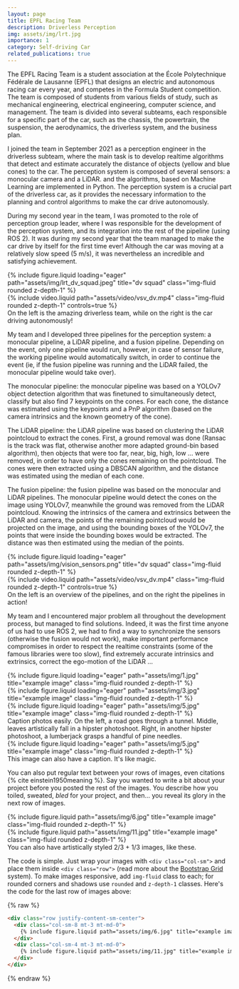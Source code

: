 ```yaml
---
layout: page
title: EPFL Racing Team
description: Driverless Perception
img: assets/img/lrt.jpg
importance: 1
category: Self-driving Car
related_publications: true
---
```


The EPFL Racing Team is a student association at the École Polytechnique Fédérale de Lausanne (EPFL) that designs an electric and autonomous racing car every year, and competes in the Formula Student competition. The team is composed of students from various fields of study, such as mechanical engineering, electrical engineering, computer science, and management. The team is divided into several subteams, each responsible for a specific part of the car, such as the chassis, the powertrain, the suspension, the aerodynamics, the driverless system, and the business plan.

I joined the team in September 2021 as a perception engineer in the driverless subteam, where the main task is to develop realtime algorithms that detect and estimate accurately the distance of objects (yellow and blue cones) to the car. The perception system is composed of several sensors: a monocular camera and a LiDAR. and the algorithms, based on Machine Learning are implemented in Python. The perception system is a crucial part of the driverless car, as it provides the necessary information to the planning and control algorithms to make the car drive autonomously.

During my second year in the team, I was promoted to the role of perception group leader, where I was responsible for the development of the perception system, and its integration into the rest of the pipeline (using ROS 2). It was during my second year that the team managed to make the car drive by itself for the first time ever! Although the car was moving at a relatively slow speed (5 m/s), it was nevertheless an incredible and satisfying achievement. 

<div class="row">
    <div class="col-sm mt-2 mt-md-0">
        {% include figure.liquid loading="eager" path="assets/img/lrt_dv_squad.jpeg" title="dv squad" class="img-fluid rounded z-depth-1" %}
    </div>
    <div class="col-sm mt-2 mt-md-0">
        <div class="col-sm mt-3 mt-md-0">
            {% include video.liquid path="assets/video/vsv_dv.mp4" class="img-fluid rounded z-depth-1" controls=true %}
        </div>
    </div>
</div>
<div class="caption">
    On the left is the amazing driverless team, while on the right is the car driving autonomously!
</div>

My team and I developed three pipelines for the perception system: a monocular pipeline, a LiDAR pipeline, and a fusion pipeline. Depending on the event, only one pipeline would run, however, in case of sensor failure, the working pipeline would automatically switch, in order to continue the event (ie, if the fusion pipeline was running and the LiDAR failed, the monocular pipeline would take over). 

The monocular pipeline: the monocular pipeline was based on a YOLOv7 object detection algorithm that was finetuned to simultaneously detect, classify but also find 7 keypoints on the cones. For each cone, the distance was estimated using the keypoints and a PnP algorithm (based on the camera intrinsics and the known geometry of the cone). 

The LiDAR pipeline: the LiDAR pipeline was based on clustering the LiDAR  pointcloud to extract the cones. First, a ground removal was done (Ransac is the track was flat, otherwise another more adapted ground-bin based algorithm), then objects that were too far, near, big, high, low ... were removed, in order to have only the cones remaining on the pointcloud. The cones were then extracted using a DBSCAN algorithm, and the distance was estimated using the median of each cone.

The fusion pipeline: the fusion pipeline was based on the monocular and LiDAR pipelines. The monocular pipeline would detect the cones on the image using YOLOv7, meanwhile the ground was removed from the LiDAR pointcloud. Knowing the intrinsics of the camera and extrinsics between the LiDAR and camera, the points of the remaining pointcloud would be projected on the image, and using the bounding boxes of the YOLOv7, the points that were inside the bounding boxes would be extracted. The distance was then estimated using the median of the points.

<div class="row">
    <div class="col-sm mt-2 mt-md-0">
        {% include figure.liquid loading="eager" path="assets/img/vision_sensors.png" title="dv squad" class="img-fluid rounded z-depth-1" %}
    <div class="col-sm mt-2 mt-md-0">
        <div class="col-sm mt-3 mt-md-0">
            {% include video.liquid path="assets/video/vsv_dv.mp4" class="img-fluid rounded z-depth-1" controls=true %}
        </div>
    </div>
</div>
<div class="caption">
    On the left is an overview of the pipelines, and on the right the pipelines in action!
</div>

My team and I encountered major problem all throughout the development process, but managed to find solutions. Indeed, it was the first time anyone of us had to use ROS 2, we had to find a way to synchronize the sensors (otherwise the fusion would not work), make important performance compromises in order to respect the realtime constraints (some of the famous libraries were too slow), find extremely accurate intrinsics and extrinsics, correct the ego-motion of the LiDAR ...  

<div class="row">
    <div class="col-sm mt-3 mt-md-0">
        {% include figure.liquid loading="eager" path="assets/img/1.jpg" title="example image" class="img-fluid rounded z-depth-1" %}
    </div>
    <div class="col-sm mt-3 mt-md-0">
        {% include figure.liquid loading="eager" path="assets/img/3.jpg" title="example image" class="img-fluid rounded z-depth-1" %}
    </div>
    <div class="col-sm mt-3 mt-md-0">
        {% include figure.liquid loading="eager" path="assets/img/5.jpg" title="example image" class="img-fluid rounded z-depth-1" %}
    </div>
</div>
<div class="caption">
    Caption photos easily. On the left, a road goes through a tunnel. Middle, leaves artistically fall in a hipster photoshoot. Right, in another hipster photoshoot, a lumberjack grasps a handful of pine needles.
</div>
<div class="row">
    <div class="col-sm mt-3 mt-md-0">
        {% include figure.liquid loading="eager" path="assets/img/5.jpg" title="example image" class="img-fluid rounded z-depth-1" %}
    </div>
</div>
<div class="caption">
    This image can also have a caption. It's like magic.
</div>

You can also put regular text between your rows of images, even citations {% cite einstein1950meaning %}.
Say you wanted to write a bit about your project before you posted the rest of the images.
You describe how you toiled, sweated, _bled_ for your project, and then... you reveal its glory in the next row of images.

<div class="row justify-content-sm-center">
    <div class="col-sm-8 mt-3 mt-md-0">
        {% include figure.liquid path="assets/img/6.jpg" title="example image" class="img-fluid rounded z-depth-1" %}
    </div>
    <div class="col-sm-4 mt-3 mt-md-0">
        {% include figure.liquid path="assets/img/11.jpg" title="example image" class="img-fluid rounded z-depth-1" %}
    </div>
</div>
<div class="caption">
    You can also have artistically styled 2/3 + 1/3 images, like these.
</div>

The code is simple.
Just wrap your images with `<div class="col-sm">` and place them inside `<div class="row">` (read more about the <a href="https://getbootstrap.com/docs/4.4/layout/grid/">Bootstrap Grid</a> system).
To make images responsive, add `img-fluid` class to each; for rounded corners and shadows use `rounded` and `z-depth-1` classes.
Here's the code for the last row of images above:

{% raw %}

```html
<div class="row justify-content-sm-center">
  <div class="col-sm-8 mt-3 mt-md-0">
    {% include figure.liquid path="assets/img/6.jpg" title="example image" class="img-fluid rounded z-depth-1" %}
  </div>
  <div class="col-sm-4 mt-3 mt-md-0">
    {% include figure.liquid path="assets/img/11.jpg" title="example image" class="img-fluid rounded z-depth-1" %}
  </div>
</div>
```

{% endraw %}
